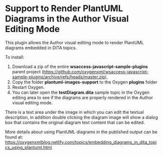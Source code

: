 # Support to Render PlantUML Diagrams in the Author Visual Editing Mode

This plugin allows the Author visual editing mode to render PlantUML diagrams embedded in DITA topics.

To install:
 1. Download a zip of the entire **wsaccess-javascript-sample-plugins** parent project (https://github.com/oxygenxml/wsaccess-javascript-sample-plugins/archive/refs/heads/master.zip), 
 1. Copy the folder **plantuml-images-support** to the Oxygen **plugins** folder 
 1. Restart Oxygen. 
 1. You can later open the **testDiagram.dita** sample topic in the Oxygen editing area to see if the diagrams are properly rendered in the Author visual editing mode.

There is a text area under the image in which you can edit the textual description, in addition double clicking the diagram image will show a dialog box that contains the original diagram text content that can be edited. 

More details about using PlantUML diagrams in the published output can be found at: https://oxygenxmlblog.netlify.com/topics/embedding_diagrams_in_dita_topics_using_plantuml.html
